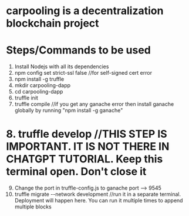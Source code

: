 # carpooling is a decentralization blockchain project
# Steps/Commands to be used 
1. Install Nodejs with all its dependencies
2. npm config set strict-ssl false //for self-signed cert error
3. npm install -g truffle
4. mkdir carpooling-dapp
5. cd carpooling-dapp
6. truffle init
7. truffle compile //if you get any ganache error then install ganache globally by running "npm install -g ganache"
# 8. truffle develop  //THIS STEP IS IMPORTANT. IT IS NOT THERE IN CHATGPT TUTORIAL. Keep this terminal open. Don't close it
9. Change the port in truffle-config.js to ganache port --> 9545
10. truffle migrate --network development  //run it in a separate terminal. Deployment will happen here. You can run it multiple times to append multiple blocks
